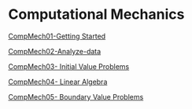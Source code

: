 # Computational Mechanics

[CompMech01-Getting
Started](https://github.uconn.edu/rcc02007/CompMech01-Getting-started)

[CompMech02-Analyze-data](https://github.uconn.edu/rcc02007/CompMech02-Analyze-data)

[CompMech03- Initial Value
Problems](https://github.uconn.edu/rcc02007/CompMech03-IVPs)

[CompMech04- Linear
Algebra](https://github.uconn.edu/rcc02007/CompMech04-LinearAlgebra)

[CompMech05- Boundary Value
Problems](https://github.uconn.edu/rcc02007/CompMech05-BVPs)
